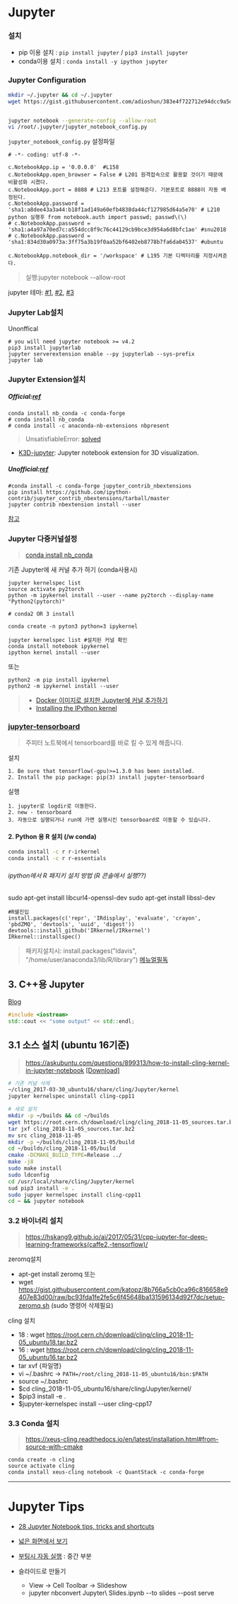 # Jupyter 


### 설치 

- pip 이용 설치 : `pip install jupyter` / `pip3 install jupyter`
- conda이용 설치 : `conda install -y ipython jupyter`

### Jupyter Configuration

```bash
mkdir ~/.jupyter && cd ~/.jupyter 
wget https://gist.githubusercontent.com/adioshun/383e4f722712e94dcc9a5d8c9fda2bf4/raw/bbd7d9a23af2af47cd518261c74ef10a2c304ccd/jupyter_notebook_config.py


jupyter notebook --generate-config --allow-root
vi /root/.jupyter/jupyter_notebook_config.py
```
`jupyter_notebook_config.py` 설정파일
```
# -*- coding: utf-8 -*- 

c.NotebookApp.ip = '0.0.0.0'  #L158
c.NotebookApp.open_browser = False # L201 원격접속으로 활용할 것이기 때문에 비활성화 시켰다.
c.NotebookApp.port = 8888 # L213 포트를 설정해준다. 기본포트로 8888이 자동 배정된다.
c.NotebookApp.password = 'sha1:a8dee43a3a44:b18f1ad149a60efb4838da44cf127985d64a5e70' # L210 python 실행후 from notebook.auth import passwd; passwd\(\)
# c.NotebookApp.password = 'sha1:a4a97a70ed7c:a554dcc8f9c76c44129cb9bce3d954a6d8bfc1ae' #snu2018
# c.NotebookApp.password = 'sha1:834d30a0973a:3ff75a3b19f0aa52bf6402eb8778b7fa6da04537' #ubuntu

c.NotebookApp.notebook_dir = '/workspace' # L195 기본 디렉터리를 지정시켜준다.
```


> 실행:jupyter notebook --allow-root

jupyter 테마: [#1](https://github.com/powerpak/jupyter-dark-theme), [#2](http://haanjack.github.io/jupyter/theme/2016/03/08/jupyter-theme.html), [#3](https://github.com/dunovank/jupyter-themes)

### Jupyter Lab설치

Unonffical
```
# you will need jupyter notebook >= v4.2
pip3 install jupyterlab
jupyter serverextension enable --py jupyterlab --sys-prefix
jupyter lab
```
### Jupyter Extension설치
##### Official:[ref](https://docs.continuum.io/anaconda/jupyter-notebook-extensions)
```
conda install nb_conda -c conda-forge
# conda install nb_conda
# conda install -c anaconda-nb-extensions nbpresent

```
> UnsatisfiableError: [solved](https://github.com/ContinuumIO/anaconda-issues/issues/1423)

- [K3D-jupyter](https://github.com/K3D-tools/K3D-jupyter): Jupyter notebook extension for 3D visualization.

##### Unofficial:[ref](https://jupyter-contrib-nbextensions.readthedocs.io/en/latest/install.html)
```
#conda install -c conda-forge jupyter_contrib_nbextensions
pip install https://github.com/ipython-contrib/jupyter_contrib_nbextensions/tarball/master
jupyter contrib nbextension install --user
```
[참고](https://github.com/ipython-contrib/jupyter_contrib_nbextensions)

### Jupyter 다중커널설정

> [conda install nb_conda](https://blog.naver.com/ryu_0108/221198673685)

기존 Jupyter에 새 커널 추가 하기 (conda사용시)

```
jupyter kernelspec list
source activate py2torch
python -m ipykernel install --user --name py2torch --display-name "Python2(pytorch)"
```

```
# conda2 OR 3 install 

conda create -n pyton3 python=3 ipykernel

jupyter kernelspec list #설치된 커널 확인 
conda install notebook ipykernel
ipython kernel install --user
```

또는 
```
python2 -m pip install ipykernel
python2 -m ipykernel install --user
```

> - [Docker 이미지로 설치한 Jupyter에 커널 추가하기](http://mazdah.tistory.com/784)
> - [Installing the IPython kernel](http://ipython.readthedocs.io/en/stable/install/kernel_install.html)


### [jupyter-tensorboard ](https://github.com/lspvic/jupyter_tensorboard)

> 주피터 노트북에서 tensorboard를 바로 킬 수 있게 해줍니다.

설치

```
1. Be sure that tensorflow(-gpu)>=1.3.0 has been installed.
2. Install the pip package: pip(3) install jupyter-tensorboard
```

실행

```
1. jupyter로 logdir로 이동한다.
2. new - tensorboard
3. 자동으로 실행되거나 run에 가면 실행시킨 tensorboard로 이동할 수 있습니다.
```



#### 2. Python 용 R 설치 \(/w conda\)

```bash
conda install -c r r-irkernel
conda install -c r r-essentials
```

###### ipython에서 R 패지키 설치 방법 \(R 콘솔에서 실행??\)

sudo apt-get install libcurl4-openssl-dev
sudo apt-get install libssl-dev
```
#R쉘진입
install.packages(c('repr', 'IRdisplay', 'evaluate', 'crayon', 'pbdZMQ', 'devtools', 'uuid', 'digest'))
devtools::install_github('IRkernel/IRkernel')
IRkernel::installspec()
```

> 패키지설치시: install.packages("ldavis", "/home/user/anaconda3/lib/R/library")
> [메뉴얼필독](https://www.r-bloggers.com/jupyter-and-r-markdown-notebooks-with-r/amp/)


## 3. C++용 Jupyter 

[Blog](https://blog.jupyter.org/interactive-workflows-for-c-with-jupyter-fe9b54227d92)

```cpp
#include <iostream>
std::cout << "some output" << std::endl;
```

## 3.1 소스 설치 (ubuntu 16기준)

> https://askubuntu.com/questions/899313/how-to-install-cling-kernel-in-jupyter-notebook [[Download]](https://root.cern.ch/download/cling/)

```sh
# 기존 커널 삭제 
~/cling_2017-03-30_ubuntu16/share/cling/Jupyter/kernel
jupyter kernelspec uninstall cling-cpp11

# 새로 설치 
mkdir -p ~/builds && cd ~/builds
wget https://root.cern.ch/download/cling/cling_2018-11-05_sources.tar.bz2
tar jxf cling_2018-11-05_sources.tar.bz2
mv src cling_2018-11-05
mkdir -p ~/builds/cling_2018-11-05/build
cd ~/builds/cling_2018-11-05/build
cmake -DCMAKE_BUILD_TYPE=Release ../
make -j8
sudo make install
sudo ldconfig
cd /usr/local/share/cling/Jupyter/kernel
sud pip3 install -e .
sudo jupyer kernelspec install cling-cpp11
cd ~ && jupyter notebook
```


### 3.2 바이너리 설치 

> https://hskang9.github.io/ai/2017/05/31/cpp-jupyter-for-deep-learning-frameworks(caffe2,-tensorflow)/

zeromq설치 
- apt-get install zeromq 또는 
- wget https://gist.githubusercontent.com/katopz/8b766a5cb0ca96c816658e9407e83d00/raw/bc93fda1fe2fe5c6f45648ba131596134d92f7dc/setup-zeromq.sh (sudo 명령어 삭제필요)

cling 설치 
- 18 : wget https://root.cern.ch/download/cling/cling_2018-11-05_ubuntu18.tar.bz2
- 16 : wget https://root.cern.ch/download/cling/cling_2018-11-05_ubuntu16.tar.bz2
- tar xvf {파일명}
- vi ~/.bashrc -> `PATH=/root/cling_2018-11-05_ubuntu16/bin:$PATH`
- source ~/.bashrc
- $cd cling_2018-11-05_ubuntu16/share/cling/Jupyter/kernel/
- $pip3 install -e .
- $jupyter-kernelspec install --user cling-cpp17


### 3.3 Conda 설치 

> https://xeus-cling.readthedocs.io/en/latest/installation.html#from-source-with-cmake 


```
conda create -n cling
source activate cling
conda install xeus-cling notebook -c QuantStack -c conda-forge
```



--- 

# Jupyter Tips

- [28 Jupyter Notebook tips, tricks and shortcuts](https://www.dataquest.io/blog/jupyter-notebook-tips-tricks-shortcuts/)

- [넓은 화면에서 보기](https://github.com/oscar6echo/notebook-wide-screen)

- [부팅시 자동 실행](https://dymaxionkim.github.io/beautiful-jekyll/2017-01-23-Jupyter/) : 중간 부분 

- 슬라이드로 만들기 
    - View → Cell Toolbar → Slideshow
    - jupyter nbconvert Jupyter\ Slides.ipynb --to slides --post serve